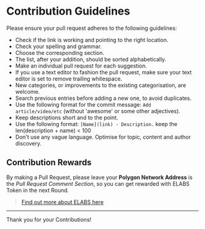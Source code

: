 # Contribution Guidelines

Please ensure your pull request adheres to the following guidelines:

- Check if the link is working and pointing to the right location.
- Check your spelling and grammar.
- Choose the corresponding section.
- The list, after your addition, should be sorted alphabetically.
- Make an individual pull request for each suggestion.
- If you use a text editor to fashion the pull request, make sure your text editor is set to remove trailing whitespace.
- New categories, or improvements to the existing categorisation, are welcome.
- Search previous entries before adding a new one, to avoid duplicates.
- Use the following format for the commit message: `Add article/video/etc` (without 'awesome' or some other adjectives).
- Keep descriptions short and to the point.
- Use the following format: `[Name](link) - Description.` keep the len(description + name) < 100
- Don't use any vague language. Optimise for topic, content and author discovery.

## Contribution Rewards

By making a Pull Request, please leave your **Polygon Network Address** is the *Pull Request Comment Section*, so you can get rewarded with ELABS Token in the next Round.

> [Find out more about ELABS here](https://elabs.ecosis.io)

---

Thank you for your Contributions!
